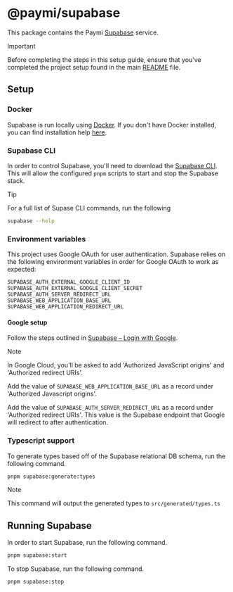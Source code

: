 # @paymi/supabase

This package contains the Paymi [Supabase](https://supabase.com/) service.

> [!IMPORTANT]  
> Before completing the steps in this setup guide, ensure that you've completed the project setup found in the main [README](../../README.md) file.

## Setup

### Docker

Supabase is run locally using [Docker](https://www.docker.com/). If you don't have Docker installed, you can find installation help [here](https://www.docker.com/get-started/).

### Supabase CLI

In order to control Supabase, you'll need to download the [Supabase CLI](https://supabase.com/docs/guides/cli/getting-started#installing-the-supabase-cli). This will allow the configured `pnpm` scripts to start and stop the Supabase stack.

> [!TIP]  
> For a full list of Supase CLI commands, run the following
>
> ```bash
> supabase --help
> ```

### Environment variables

This project uses Google OAuth for user authentication. Supabase relies on the following environment variables in order for Google OAuth to work as expected:

`SUPABASE_AUTH_EXTERNAL_GOOGLE_CLIENT_ID`  
`SUPABASE_AUTH_EXTERNAL_GOOGLE_CLIENT_SECRET`  
`SUPABASE_AUTH_SERVER_REDIRECT_URL`  
`SUPABASE_WEB_APPLICATION_BASE_URL`  
`SUPABASE_WEB_APPLICATION_REDIRECT_URL`

#### Google setup

Follow the steps outlined in [Supabase – Login with Google](https://supabase.com/docs/guides/auth/social-login/auth-google?queryGroups=environment&environment=server&queryGroups=framework&framework=remix).

> [!NOTE]
> In Google Cloud, you'll be asked to add 'Authorized JavaScript origins' and 'Authorized redirect URIs'.
>
> Add the value of `SUPABASE_WEB_APPLICATION_BASE_URL` as a record under 'Authorized Javascript origins'.
>
> Add the value of `SUPABASE_AUTH_SERVER_REDIRECT_URL` as a record under
> 'Authorized redirect URIs'. This value is the Supabase endpoint that Google will redirect to after authentication.

### Typescript support

To generate types based off of the Supabase relational DB schema, run the following command.

```bash
pnpm supabase:generate:types
```

> [!NOTE]
> This command will output the generated types to `src/generated/types.ts`

## Running Supabase

In order to start Supabase, run the following command.

```bash
pnpm supabase:start
```

To stop Supabase, run the following command.

```bash
pnpm supabase:stop
```
